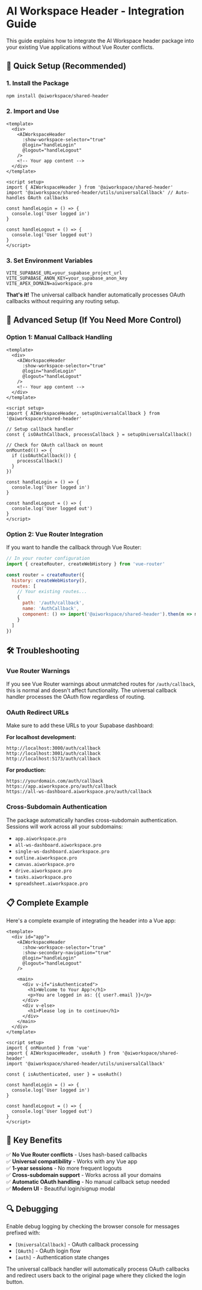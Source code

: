 # AI Workspace Header - Integration Guide

This guide explains how to integrate the AI Workspace header package into your existing Vue applications without Vue Router conflicts.

## 🚀 **Quick Setup (Recommended)**

### 1. Install the Package
```bash
npm install @aiworkspace/shared-header
```

### 2. Import and Use
```vue
<template>
  <div>
    <AIWorkspaceHeader 
      :show-workspace-selector="true"
      @login="handleLogin"
      @logout="handleLogout"
    />
    <!-- Your app content -->
  </div>
</template>

<script setup>
import { AIWorkspaceHeader } from '@aiworkspace/shared-header'
import '@aiworkspace/shared-header/utils/universalCallback' // Auto-handles OAuth callbacks

const handleLogin = () => {
  console.log('User logged in')
}

const handleLogout = () => {
  console.log('User logged out')
}
</script>
```

### 3. Set Environment Variables
```env
VITE_SUPABASE_URL=your_supabase_project_url
VITE_SUPABASE_ANON_KEY=your_supabase_anon_key
VITE_APEX_DOMAIN=aiworkspace.pro
```

**That's it!** The universal callback handler automatically processes OAuth callbacks without requiring any routing setup.

## 🔧 **Advanced Setup (If You Need More Control)**

### Option 1: Manual Callback Handling
```vue
<template>
  <div>
    <AIWorkspaceHeader 
      :show-workspace-selector="true"
      @login="handleLogin"
      @logout="handleLogout"
    />
    <!-- Your app content -->
  </div>
</template>

<script setup>
import { AIWorkspaceHeader, setupUniversalCallback } from '@aiworkspace/shared-header'

// Setup callback handler
const { isOAuthCallback, processCallback } = setupUniversalCallback()

// Check for OAuth callback on mount
onMounted(() => {
  if (isOAuthCallback()) {
    processCallback()
  }
})

const handleLogin = () => {
  console.log('User logged in')
}

const handleLogout = () => {
  console.log('User logged out')
}
</script>
```

### Option 2: Vue Router Integration
If you want to handle the callback through Vue Router:

```javascript
// In your router configuration
import { createRouter, createWebHistory } from 'vue-router'

const router = createRouter({
  history: createWebHistory(),
  routes: [
    // Your existing routes...
    {
      path: '/auth/callback',
      name: 'AuthCallback',
      component: () => import('@aiworkspace/shared-header').then(m => m.AuthCallback)
    }
  ]
})
```

## 🛠 **Troubleshooting**

### Vue Router Warnings
If you see Vue Router warnings about unmatched routes for `/auth/callback`, this is normal and doesn't affect functionality. The universal callback handler processes the OAuth flow regardless of routing.

### OAuth Redirect URLs
Make sure to add these URLs to your Supabase dashboard:

**For localhost development:**
```
http://localhost:3000/auth/callback
http://localhost:3001/auth/callback
http://localhost:5173/auth/callback
```

**For production:**
```
https://yourdomain.com/auth/callback
https://app.aiworkspace.pro/auth/callback
https://all-ws-dashboard.aiworkspace.pro/auth/callback
```

### Cross-Subdomain Authentication
The package automatically handles cross-subdomain authentication. Sessions will work across all your subdomains:

- `app.aiworkspace.pro`
- `all-ws-dashboard.aiworkspace.pro`
- `single-ws-dashboard.aiworkspace.pro`
- `outline.aiworkspace.pro`
- `canvas.aiworkspace.pro`
- `drive.aiworkspace.pro`
- `tasks.aiworkspace.pro`
- `spreadsheet.aiworkspace.pro`

## 📋 **Complete Example**

Here's a complete example of integrating the header into a Vue app:

```vue
<template>
  <div id="app">
    <AIWorkspaceHeader 
      :show-workspace-selector="true"
      :show-secondary-navigation="true"
      @login="handleLogin"
      @logout="handleLogout"
    />
    
    <main>
      <div v-if="isAuthenticated">
        <h1>Welcome to Your App!</h1>
        <p>You are logged in as: {{ user?.email }}</p>
      </div>
      <div v-else>
        <h1>Please log in to continue</h1>
      </div>
    </main>
  </div>
</template>

<script setup>
import { onMounted } from 'vue'
import { AIWorkspaceHeader, useAuth } from '@aiworkspace/shared-header'
import '@aiworkspace/shared-header/utils/universalCallback'

const { isAuthenticated, user } = useAuth()

const handleLogin = () => {
  console.log('User logged in')
}

const handleLogout = () => {
  console.log('User logged out')
}
</script>
```

## 🎯 **Key Benefits**

✅ **No Vue Router conflicts** - Uses hash-based callbacks  
✅ **Universal compatibility** - Works with any Vue app  
✅ **1-year sessions** - No more frequent logouts  
✅ **Cross-subdomain support** - Works across all your domains  
✅ **Automatic OAuth handling** - No manual callback setup needed  
✅ **Modern UI** - Beautiful login/signup modal  

## 🔍 **Debugging**

Enable debug logging by checking the browser console for messages prefixed with:
- `[UniversalCallback]` - OAuth callback processing
- `[OAuth]` - OAuth login flow
- `[auth]` - Authentication state changes

The universal callback handler will automatically process OAuth callbacks and redirect users back to the original page where they clicked the login button.
